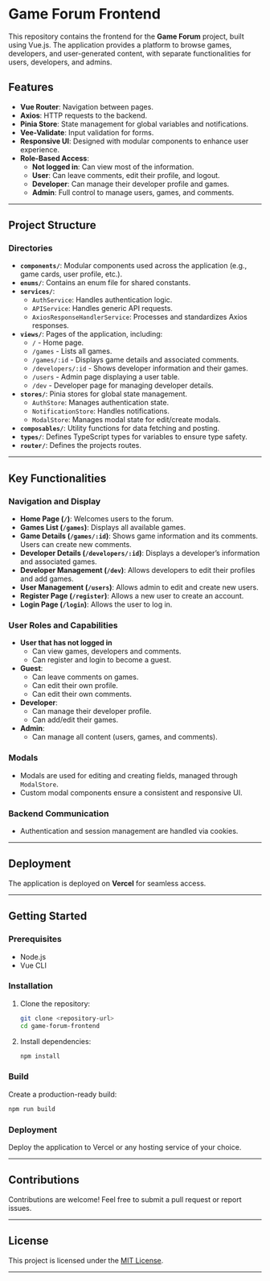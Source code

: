 
# Game Forum Frontend

This repository contains the frontend for the **Game Forum** project, built using Vue.js. The application provides a platform to browse games, developers, and user-generated content, with separate functionalities for users, developers, and admins.

## Features

- **Vue Router**: Navigation between pages.
- **Axios**: HTTP requests to the backend.
- **Pinia Store**: State management for global variables and notifications.
- **Vee-Validate**: Input validation for forms.
- **Responsive UI**: Designed with modular components to enhance user experience.
- **Role-Based Access**:
  - **Not logged in**: Can view most of the information.  
  - **User**: Can leave comments, edit their profile, and logout.
  - **Developer**: Can manage their developer profile and games.
  - **Admin**: Full control to manage users, games, and comments.

---

## Project Structure

### Directories
- **`components/`**: Modular components used across the application (e.g., game cards, user profile, etc.).
- **`enums/`**: Contains an enum file for shared constants.
- **`services/`**: 
  - `AuthService`: Handles authentication logic.
  - `APIService`: Handles generic API requests.
  - `AxiosResponseHandlerService`: Processes and standardizes Axios responses.
- **`views/`**: Pages of the application, including:
  - `/` - Home page.
  - `/games` - Lists all games.
  - `/games/:id` - Displays game details and associated comments.
  - `/developers/:id` - Shows developer information and their games.
  - `/users` - Admin page displaying a user table.
  - `/dev` - Developer page for managing developer details.
- **`stores/`**: Pinia stores for global state management.
  - `AuthStore`: Manages authentication state.
  - `NotificationStore`: Handles notifications.
  - `ModalStore`: Manages modal state for edit/create modals.
- **`composables/`**: Utility functions for data fetching and posting.
- **`types/`**: Defines TypeScript types for variables to ensure type safety.
- **`router/`**: Defines the projects routes.
---

## Key Functionalities

### Navigation and Display
- **Home Page (`/`)**: Welcomes users to the forum.
- **Games List (`/games`)**: Displays all available games.
- **Game Details (`/games/:id`)**: Shows game information and its comments. Users can create new comments.
- **Developer Details (`/developers/:id`)**: Displays a developer’s information and associated games.
- **Developer Management (`/dev`)**: Allows developers to edit their profiles and add games.
- **User Management (`/users`)**: Allows admin to edit and create new users.
- **Register Page (`/register`)**: Allows a new user to create an account.
- **Login Page (`/login`)**: Allows the user to log in.

### User Roles and Capabilities
- **User that has not logged in**
   - Can view games, developers and comments.
   - Can register and login to become a guest. 
- **Guest**:
  - Can leave comments on games.
  - Can edit their own profile.
  - Can edit their own comments.
- **Developer**:
  - Can manage their developer profile.
  - Can add/edit their games.
- **Admin**:
  - Can manage all content (users, games, and comments).

### Modals
- Modals are used for editing and creating fields, managed through `ModalStore`.
- Custom modal components ensure a consistent and responsive UI.

### Backend Communication
- Authentication and session management are handled via cookies.

---

## Deployment

The application is deployed on **Vercel** for seamless access.

---

## Getting Started

### Prerequisites
- Node.js
- Vue CLI

### Installation
1. Clone the repository:
   ```bash
   git clone <repository-url>
   cd game-forum-frontend
   ```
2. Install dependencies:
   ```bash
   npm install
   ```


### Build
Create a production-ready build:
```bash
npm run build
```

### Deployment
Deploy the application to Vercel or any hosting service of your choice.

---

## Contributions

Contributions are welcome! Feel free to submit a pull request or report issues.

---

## License

This project is licensed under the [MIT License](LICENSE).

--- 
